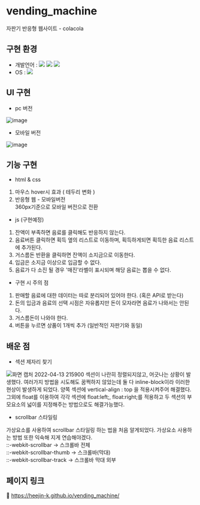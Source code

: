 # vending_machine

자판기 반응형 웹사이트 - colacola

## 구현 환경

- 개발언어 :
  <img src="https://img.shields.io/badge/HTML5-E34F26?style=flat-square&logo=HTML5&logoColor=white"/></a> <img src="https://img.shields.io/badge/CSS3-1572B6?style=flat-square&logo=CSS3&logoColor=white"/></a>
  <img src="https://img.shields.io/badge/JavaScript-F7DF1E?style=flat-square&logo=JavaScript&logoColor=black"/></a>
- OS :
  <img src="https://img.shields.io/badge/Window-0078D6?style=flat-square&logo=Windows&logoColor=white"/></a>

## UI 구현

- pc 버전

![image](https://user-images.githubusercontent.com/54096506/163187729-eaaf3cc8-265e-42f1-b75e-2062bbdacb14.png)

- 모바일 버전

![image](https://user-images.githubusercontent.com/54096506/163193055-ed931d62-b49f-4af7-872e-cfe44fd78813.png)

## 기능 구현

- html & css

1. 마우스 hover시 효과 ( 테두리 변화 )
2. 반응형 웹 - 모바일버전 <br> 360px기준으로 모바일 버전으로 전환

- js (구현예정)

1. 잔액이 부족하면 음료를 클릭해도 반응하지 않는다.
2. 음료버튼 클릭하면 획득 옆의 리스트로 이동하며, 획득하게되면 획득한 음료 리스트에 추가된다.
3. 거스름돈 반환을 클릭하면 잔액이 소지금으로 이동한다.
4. 입금은 소지금 이상으로 입금할 수 없다.
5. 음료가 다 소진 될 경우 '매진'라벨이 표시되며 해당 음료는 뽑을 수 없다.

- 구현 시 주의 점

1. 판매할 음료에 대한 데이터는 따로 분리되어 있어야 한다. (혹은 API로 받는다)
2. 돈의 입금과 음료의 선택 시점은 자유롭지만 돈이 모자라면 음료가 나와서는 안된다.
3. 거스름돈이 나와야 한다.
4. 버튼을 누르면 상품이 1개씩 추가 (일반적인 자판기와 동일)

## 배운 점

- 섹션 제자리 찾기

![화면 캡처 2022-04-13 215900](https://user-images.githubusercontent.com/54096506/163200119-1d2f00b3-dc68-419b-9c29-4f96928de595.png)
섹션이 나란히 정렬되지않고, 어긋나는 상황이 발생했다. 여러가지 방법을 시도해도 꿈쩍하지 않았는데 둘 다 inline-block이라 이러한 현상이 발생하게 되었다.
양쪽 섹션에 vertical-align : top 을 적용시켜주어 해결했다. 그외에 float를 이용하여 각각 섹션에 float:left;, float:right;를 적용하고 두 섹션의 부모요소의 넓이를 지정해주는 방법으로도 해결가능했다.

- scrollbar 스타일링 <br>

가상요소를 사용하여 scrollbar 스타일링 하는 법을 처음 알게되었다. 가상요소 사용하는 방법 또한 익숙해 지게 연습해야겠다.<br>
::-webkit-scrollbar -> 스크롤바 전체 <br>
::-webkit-scrollbar-thumb -> 스크롤바(막대)<br>
::-webkit-scrollbar-track -> 스크롤바 막대 외부<br>

## 페이지 링크

🔗 https://heejin-k.github.io/vending_machine/
